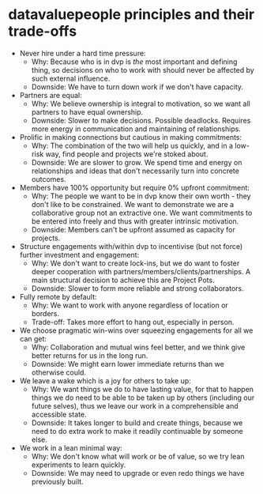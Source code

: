 # datavaluepeople principles and their trade-offs

- Never hire under a hard time pressure:
    - Why: Because who is in dvp is _the_ most important and defining thing, so decisions on who to
      work with should never be affected by such external influence.
    - Downside: We have to turn down work if we don't have capacity.
- Partners are equal:
    - Why: We believe ownership is integral to motivation, so we want all partners to have equal
      ownership.
    - Downside: Slower to make decisions. Possible deadlocks. Requires more energy in communication
      and maintaining of relationships.
- Prolific in making connections but cautious in making commitments:
    - Why: The combination of the two will help us quickly, and in a low-risk way, find people and
      projects we're stoked about.
    - Downside: We are slower to grow. We spend time and energy on relationships and ideas that
      don't necessarily turn into concrete outcomes.
- Members have 100% opportunity but require 0% upfront commitment:
    - Why: The people we want to be in dvp know their own worth - they don't like to be
      constrained. We want to demonstrate we are a collaborative group not an extractive one. We
      want commitments to be entered into freely and thus with greater intrinsic motivation.
    - Downside: Members can't be upfront assumed as capacity for projects.
- Structure engagements with/within dvp to incentivise (but not force) further investment and
  engagement:
    - Why: We don't want to create lock-ins, but we do want to foster deeper cooperation with
      partners/members/clients/partnerships. A main structural decision to achieve this are Project
      Pots.
    - Downside: Slower to form more reliable and strong collaborators.
- Fully remote by default:
    - Why: We want to work with anyone regardless of location or borders.
    - Trade-off: Takes more effort to hang out, especially in person.
- We choose pragmatic win-wins over squeezing engagements for all we can get:
    - Why: Collaboration and mutual wins feel better, and we think give better returns for us in
      the long run.
    - Downside: We might earn lower immediate returns than we otherwise could.
- We leave a wake which is a joy for others to take up:
    - Why: We want things we do to have lasting value, for that to happen things we do need to be
      able to be taken up by others (including our future selves), thus we leave our work in a
      comprehensible and accessible state.
    - Downside: It takes longer to build and create things, because we need to do extra work to
      make it readily continuable by someone else.
- We work in a lean minimal way:
    - Why: We don't know what will work or be of value, so we try lean experiments to learn
      quickly.
    - Downside: We may need to upgrade or even redo things we have previously built.
